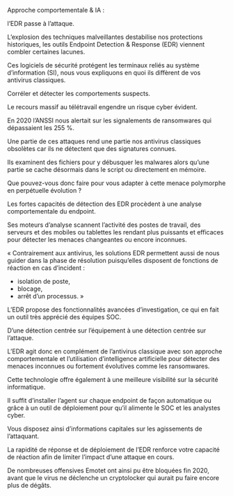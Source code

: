 Approche comportementale & IA : 

l’EDR passe à l’attaque.

L’explosion des techniques malveillantes destabilise nos protections historiques, les outils Endpoint Detection & Response (EDR) viennent combler certaines lacunes.

Ces logiciels de sécurité protégent les terminaux reliés au système d’information (SI), nous vous expliquons en quoi ils diffèrent de vos antivirus classiques.

Corréler et détecter les comportements suspects.

Le recours massif au télétravail engendre un risque cyber évident. 

En 2020 l’ANSSI nous alertait sur les signalements de ransomwares qui dépassaient les 255 %.

Une partie de ces attaques rend une partie nos antivirus classiques obsolètes car ils ne détectent que des signatures connues.

Ils examinent des fichiers pour y débusquer les malwares alors qu’une partie se cache désormais dans le script ou directement en mémoire.

Que pouvez-vous donc faire pour vous adapter à cette menace polymorphe en perpétuelle évolution ?

Les fortes capacités de détection des EDR procèdent à une analyse comportementale du endpoint.

Ses moteurs d’analyse scannent l’activité des postes de travail, des serveurs et des mobiles ou tablettes les rendant plus puissants et efficaces pour détecter les menaces changeantes ou encore inconnues.

« Contrairement aux antivirus, les solutions EDR permettent aussi de nous guider dans la phase de résolution puisqu’elles disposent de fonctions de réaction en cas d’incident : 

- isolation de poste,
- blocage,
- arrêt d’un processus. »

L’EDR propose des fonctionnalités avancées d’investigation, ce qui en fait un outil très apprécié des équipes SOC.

D’une détection centrée sur l’équipement à une détection centrée sur l’attaque.

L’EDR agit donc en complément de l’antivirus classique avec son approche comportementale et l’utilisation d’intelligence artificielle pour détecter des menaces inconnues ou fortement évolutives comme les ransomwares.

Cette technologie offre également à une meilleure visibilité sur la sécurité informatique.

Il suffit d’installer l’agent sur chaque endpoint de façon automatique ou grâce à un outil de déploiement pour qu’il alimente le SOC et les analystes cyber.

Vous disposez ainsi d’informations capitales sur les agissements de l’attaquant.

La rapidité de réponse et de déploiement de l’EDR renforce votre capacité de réaction afin de limiter l’impact d’une attaque en cours.

De nombreuses offensives Emotet ont ainsi pu être bloquées fin 2020, avant que le virus ne déclenche un cryptolocker qui aurait pu faire encore plus de dégâts.
